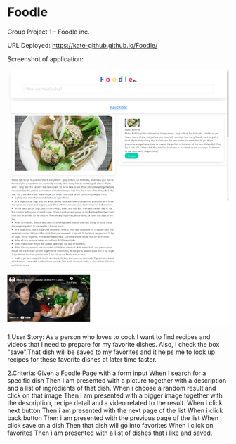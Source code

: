 # Foodle
Group Project 1 - Foodle inc.

URL Deployed:
https://kate-github.github.io/Foodle/

Screenshot of application:

![alt text](./Web%20capture_24-6-2022_17381_kate-github.github.io.jpeg)

1.User Story:
As a person who loves to cook
I want to find recipes and videos that i need to prepare for my favorite dishes.
Also, I check the box "save".That dish will be saved to my favorites and it helps me to look up recipes for these favorite dishes at later time faster.

2.Criteria:
Given a Foodle Page with a form input
When I search for a specific dish
Then I am presented with a picture together with a description and a list of ingredients of that dish.
When i choose a random result and click on that image
Then i am presented with a bigger image together with the description, recipe detail and a video related to the result.
When i click next button 
Then i am presented with the next page of the list
When i click back button 
Then i am presented with the previous page of the list
When i click save on a dish
Then that dish will go into favorites
When i click on favorites
Then i am presented with a list of dishes that i like and saved. 
